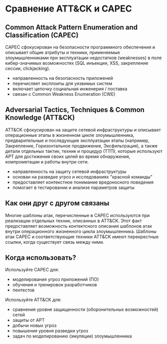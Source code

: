 # Сравнение ATT&CK и CAPEC

## Common Attack Pattern Enumeration and Classification (CAPEC)
CAPEC сфокусирован на безопасности программного обеспечения и описывает общие атрибуты и техники, применяемые злоумышленниками при эксплуатации недостатков (weaknesses) в поле кибер-значимых возможностях (SQL инъекции, XSS, закрепление сессии, clickjacking).

- направленность на безопасность приложений
- перечисляет эксплоиты для уязвимых систем
- включает цепочку социальная инженерия / поставка
- связан с Common Weakness Enumeration (CWE)

## Adversarial Tactics, Techniques & Common Knowledge (ATT&CK)
ATT&CK сфокусирован на защите сетевой инфраструктуры и описывает операционные этапы в жизненном цикле злоумышленника, предварительные и последующие эксплуатации этапы (например, Закрепление, Горизонтальное продвижение, Эксфильтрация), а также детали отдельных тактик, техник и процедур (ТТП), которые используют APT для достижения своих целей во время обнаружения, компрометации и работы внутри сети.

- направленность на защиту сетевой инфраструктуры
- основан на разведке угроз и исследованиях "красной команды"
- предоставляет контекстное понимание вредоносного поведения
- помогает в тестировании и анализе параметров защиты

## Как они друг с другом связаны
Многие шаблоны атак, перечисленные в CAPEC используются при реализации отдельных техник, описанных в ATT&CK. Этот факт предоставляет возможность контектсного описания шаблонов атак внутри операционного жизненного цикла злоумышленника. Шаблоны атак CAPEC и соответствующие техники ATT&CK имеют перекрестные ссылки, когда существует связь между ними.

## Когда использовать?
Используйте CAPEC для:
- моделирования угроз приложений (ПО)
- обучения и тренировок разработчиков
- пентестов

Используйте ATT&CK для:
- сравнения уровня защищенности (оборонительных возможностей) сетей
- защиты от APT
- добычи новых угроз
- повышения уровня разведки угроз
- задач по моделированию (эмуляции) злоумышленника



